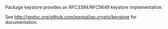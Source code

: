 Package keystore provides an RFC3394/RFC5649 keystore implementation.

See http://godoc.org/github.com/paypal/go.crypto/keystore for documentation.

